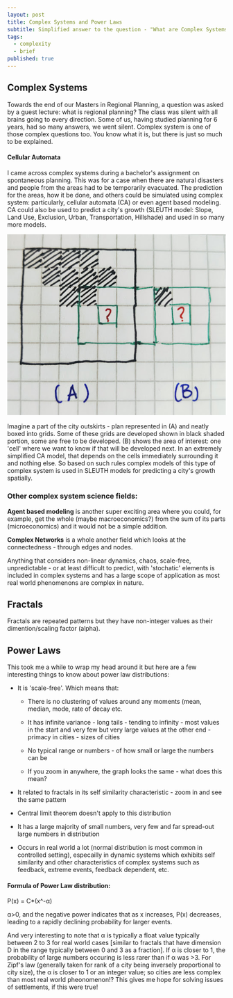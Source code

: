 ```yaml
---
layout: post
title: Complex Systems and Power Laws
subtitle: Simplified answer to the question - "What are Complex Systems?"
tags:
  - complexity
  - brief
published: true
---
```


## Complex Systems 

Towards the end of our Masters in Regional Planning, a question was asked by a guest lecture: what is regional planning? The class was silent with all brains going to every direction. Some of us, having studied planning for 6 years, had so many answers, we went silent. Complex system is one of those complex questions too. You know what it is, but there is just so much to be explained. 

#### Cellular Automata 

I came across complex systems during a bachelor's assignment on spontaneous planning. This was for a case when there are natural disasters and people from the areas had to be temporarily evacuated. The prediction for the areas, how it be done, and others could be simulated using complex system: particularly, cellular automata (CA) or even agent based modeling. CA could also be used to predict a city's growth (SLEUTH model: Slope, Land Use, Exclusion, Urban, Transportation, Hillshade) and used in so many more models.  

![image](/assets/img/CA.jpg)

Imagine a part of the city outskirts - plan represented in (A) and neatly boxed into grids. Some of these grids are developed shown in black shaded portion, some are free to be developed. (B) shows the area of interest: one 'cell' where we want to know if that will be developed next. In an extremely simplified CA model, that depends on the cells immediately surrounding it and nothing else. So based on such rules complex models of this type of complex system is used in SLEUTH models for predicting a city's growth spatially. 

### Other complex system science fields:

**Agent based modeling** is another super exciting area where you could, for example, get the whole (maybe macroeconomics?) from the sum of its parts (microeconomics) and it would not be a simple addition. 

**Complex Networks** is a whole another field which looks at the connectedness - through edges and nodes.

Anything that considers non-linear dynamics, chaos, scale-free, unpredictable - or at least difficult to predict, with 'stochatic' elements is included in complex systems and has a large scope of application as most real world phenomenons are complex in nature. 

<!---
It has taken me long to understand some of the details and I am always learning something new (and also forgetting a few things along the way similar to my experience with statistics). While my journey has been self-taught, I believe, all you need is interest and time to pursue interesting things even if its not been a formal education.  
--->

## Fractals 
Fractals are repeated patterns but they have non-integer values as their dimention/scaling factor (alpha). 

## Power Laws

This took me a while to wrap my head around it but here are a few interesting things to know about power law distributions:

* It is 'scale-free'. Which means that:

	* There is no clustering of values around any moments (mean, median, mode, rate of decay etc.
    
	* It has infinite variance - long tails - tending to infinity - most values in the start and very few but very large values at the other end - primacy in cities - sizes of cities 

	* No typical range or numbers - of how small or large the numbers can be 

	* If you zoom in anywhere, the graph looks the same - what does this mean?

* It related to fractals in its self similarity characteristic - zoom in and see the same pattern 

* Central limit theorem doesn't apply to this distribution

* It has a large majority of small numbers, very few and far spread-out large numbers in distribution 

* Occurs in real world a lot (normal distribution is most common in controlled setting), especailly in dynamic systems which exhibits self similarity and other characteristics of complex systems such as feedback, extreme events, feedback dependent, etc. 


#### Formula of Power Law distribution:

P(x) = C*(x^-α)

α>0, and the negative power indicates that as x increases, P(x) decreases, leading to a rapidly declining probability for larger events.

And very interesting to note that α is typically a float value typically between 2 to 3 for real world cases [similar to fractals that have dimension D in the range typically between 0 and 3 as a fraction]. If α is closer to 1, the probability of large numbers occuring is less rarer than if α was >3. For Zipf's law (generally taken for rank of a city being inversely proportional to city size), the α is closer to 1 or an integer value; so cities are less complex than most real world pheonomenon!? This gives me hope for solving issues of settlements, if this were true! 

